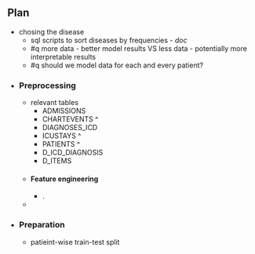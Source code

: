 ## **Plan**
- chosing the disease
	- sql scripts to sort diseases by frequencies - *doc*
	- #q more data - better model results VS less data - potentially more interpretable results
	- #q should we model data for each and every patient?
- ### **Preprocessing**
	- relevant tables
		- ADMISSIONS
		- CHARTEVENTS    ^
		- DIAGNOSES_ICD
		- ICUSTAYS   ^
		- PATIENTS   ^
		- D_ICD_DIAGNOSIS
		- D_ITEMS
	- #### **Feature engineering**
		- .
	- 
- ### **Preparation**
	- patieint-wise train-test split
